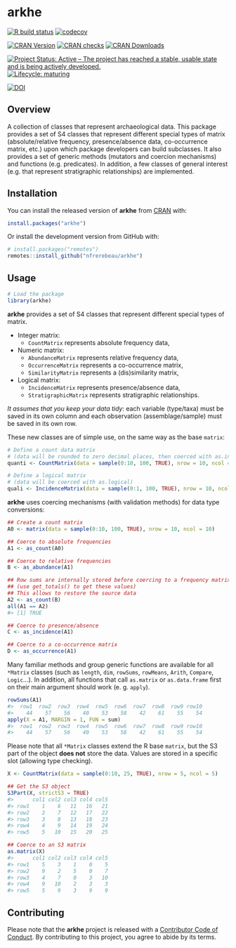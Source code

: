 
<!-- README.md is generated from README.Rmd. Please edit that file -->

# arkhe

<!-- badges: start -->

[![R build
status](https://github.com/nfrerebeau/arkhe/workflows/R-CMD-check/badge.svg)](https://github.com/nfrerebeau/arkhe/actions)
[![codecov](https://codecov.io/gh/nfrerebeau/arkhe/branch/master/graph/badge.svg)](https://codecov.io/gh/nfrerebeau/arkhe)

[![CRAN
Version](http://www.r-pkg.org/badges/version/arkhe)](https://cran.r-project.org/package=arkhe)
[![CRAN
checks](https://cranchecks.info/badges/worst/arkhe)](https://cran.r-project.org/web/checks/check_results_arkhe.html)
[![CRAN
Downloads](http://cranlogs.r-pkg.org/badges/arkhe)](https://cran.r-project.org/package=arkhe)

[![Project Status: Active – The project has reached a stable, usable
state and is being actively
developed.](https://www.repostatus.org/badges/latest/active.svg)](https://www.repostatus.org/#active)
[![Lifecycle:
maturing](https://img.shields.io/badge/lifecycle-maturing-blue.svg)](https://www.tidyverse.org/lifecycle/#maturing)

[![DOI](https://zenodo.org/badge/DOI/10.5281/zenodo.3526659.svg)](https://doi.org/10.5281/zenodo.3526659)
<!-- badges: end -->

## Overview

A collection of classes that represent archaeological data. This package
provides a set of S4 classes that represent different special types of
matrix (absolute/relative frequency, presence/absence data,
co-occurrence matrix, etc.) upon which package developers can build
subclasses. It also provides a set of generic methods (mutators and
coercion mechanisms) and functions (e.g. predicates). In addition, a few
classes of general interest (e.g. that represent stratigraphic
relationships) are implemented.

## Installation

You can install the released version of **arkhe** from
[CRAN](https://CRAN.R-project.org) with:

``` r
install.packages("arkhe")
```

Or install the development version from GitHub with:

``` r
# install.packages("remotes")
remotes::install_github("nfrerebeau/arkhe")
```

## Usage

``` r
# Load the package
library(arkhe)
```

**arkhe** provides a set of S4 classes that represent different special
types of matrix.

  - Integer matrix:
      - `CountMatrix` represents absolute frequency data,
  - Numeric matrix:
      - `AbundanceMatrix` represents relative frequency data,
      - `OccurrenceMatrix` represents a co-occurrence matrix,
      - `SimilarityMatrix` represents a (dis)similarity matrix,
  - Logical matrix:
      - `IncidenceMatrix` represents presence/absence data,
      - `StratigraphicMatrix` represents stratigraphic relationships.

*It assumes that you keep your data tidy*: each variable (type/taxa)
must be saved in its own column and each observation (assemblage/sample)
must be saved in its own row.

These new classes are of simple use, on the same way as the base
`matrix`:

``` r
# Define a count data matrix
# (data will be rounded to zero decimal places, then coerced with as.integer)
quanti <- CountMatrix(data = sample(0:10, 100, TRUE), nrow = 10, ncol = 10)

# Define a logical matrix
# (data will be coerced with as.logical)
quali <- IncidenceMatrix(data = sample(0:1, 100, TRUE), nrow = 10, ncol = 10)
```

**arkhe** uses coercing mechanisms (with validation methods) for data
type conversions:

``` r
## Create a count matrix
A0 <- matrix(data = sample(0:10, 100, TRUE), nrow = 10, ncol = 10)

## Coerce to absolute frequencies
A1 <- as_count(A0)

## Coerce to relative frequencies
B <- as_abundance(A1)

## Row sums are internally stored before coercing to a frequency matrix
## (use get_totals() to get these values)
## This allows to restore the source data
A2 <- as_count(B)
all(A1 == A2)
#> [1] TRUE

## Coerce to presence/absence
C <- as_incidence(A1)

## Coerce to a co-occurrence matrix
D <- as_occurrence(A1)
```

Many familiar methods and group generic functions are available for all
`*Matrix` classes (such as `length`, `dim`, `rowSums`, `rowMeans`,
`Arith`, `Compare`, `Logic`…). In addition, all functions that call
`as.matrix` or `as.data.frame` first on their main argument should work
(e. g. `apply`).

``` r
rowSums(A1)
#>  row1  row2  row3  row4  row5  row6  row7  row8  row9 row10 
#>    44    57    56    40    53    58    42    61    55    54
apply(X = A1, MARGIN = 1, FUN = sum)
#>  row1  row2  row3  row4  row5  row6  row7  row8  row9 row10 
#>    44    57    56    40    53    58    42    61    55    54
```

Please note that all `*Matrix` classes extend the R base `matrix`, but
the S3 part of the object **does not** store the data. Values are stored
in a specific slot (allowing type checking).

``` r
X <- CountMatrix(data = sample(0:10, 25, TRUE), nrow = 5, ncol = 5)

## Get the S3 object
S3Part(X, strictS3 = TRUE)
#>      col1 col2 col3 col4 col5
#> row1    1    6   11   16   21
#> row2    2    7   12   17   22
#> row3    3    8   13   18   23
#> row4    4    9   14   19   24
#> row5    5   10   15   20   25

## Coerce to an S3 matrix
as.matrix(X)
#>      col1 col2 col3 col4 col5
#> row1    5    3    1    0    5
#> row2    9    2    5    0    7
#> row3    4    7    0    3   10
#> row4    9   10    2    3    3
#> row5    5    9    3    9    9
```

## Contributing

Please note that the **arkhe** project is released with a [Contributor
Code of
Conduct](https://github.com/nfrerebeau/arkhe/blob/master/.github/CODE_OF_CONDUCT.md).
By contributing to this project, you agree to abide by its terms.
